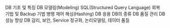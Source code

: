 DB 기초 및 특징
DB 모델링(Modeling)
SQL(Structured Query Language)
회복 기법 및 Backup 기법
병행 제어
해싱(Hashing)
DB 응용
DB의 종류
DB 품질 관리
DB 성능 향상
DB 감리, 보안, Service
정규화, 논리모델링, 데이터 품질
